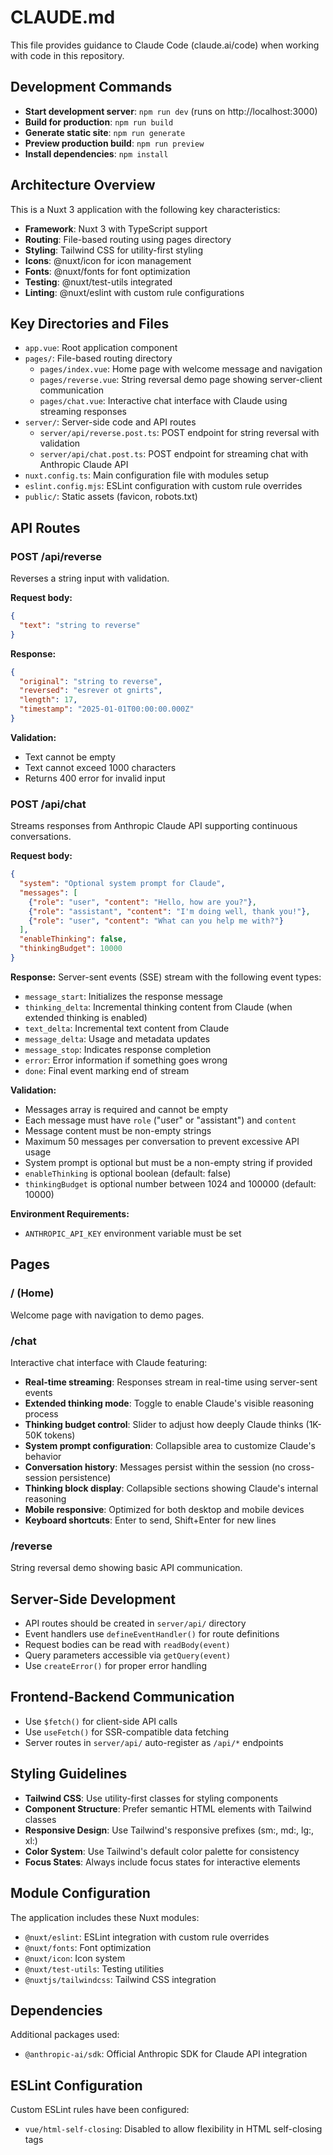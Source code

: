 # CLAUDE.md

This file provides guidance to Claude Code (claude.ai/code) when working with code in this repository.

## Development Commands

- **Start development server**: `npm run dev` (runs on http://localhost:3000)
- **Build for production**: `npm run build`
- **Generate static site**: `npm run generate`
- **Preview production build**: `npm run preview`
- **Install dependencies**: `npm install`

## Architecture Overview

This is a Nuxt 3 application with the following key characteristics:

- **Framework**: Nuxt 3 with TypeScript support
- **Routing**: File-based routing using pages directory
- **Styling**: Tailwind CSS for utility-first styling
- **Icons**: @nuxt/icon for icon management
- **Fonts**: @nuxt/fonts for font optimization
- **Testing**: @nuxt/test-utils integrated
- **Linting**: @nuxt/eslint with custom rule configurations

## Key Directories and Files

- `app.vue`: Root application component
- `pages/`: File-based routing directory
  - `pages/index.vue`: Home page with welcome message and navigation
  - `pages/reverse.vue`: String reversal demo page showing server-client communication
  - `pages/chat.vue`: Interactive chat interface with Claude using streaming responses
- `server/`: Server-side code and API routes
  - `server/api/reverse.post.ts`: POST endpoint for string reversal with validation
  - `server/api/chat.post.ts`: POST endpoint for streaming chat with Anthropic Claude API
- `nuxt.config.ts`: Main configuration file with modules setup
- `eslint.config.mjs`: ESLint configuration with custom rule overrides
- `public/`: Static assets (favicon, robots.txt)

## API Routes

### POST /api/reverse
Reverses a string input with validation.

**Request body:**
```json
{
  "text": "string to reverse"
}
```

**Response:**
```json
{
  "original": "string to reverse",
  "reversed": "esrever ot gnirts",
  "length": 17,
  "timestamp": "2025-01-01T00:00:00.000Z"
}
```

**Validation:**
- Text cannot be empty
- Text cannot exceed 1000 characters
- Returns 400 error for invalid input

### POST /api/chat
Streams responses from Anthropic Claude API supporting continuous conversations.

**Request body:**
```json
{
  "system": "Optional system prompt for Claude",
  "messages": [
    {"role": "user", "content": "Hello, how are you?"},
    {"role": "assistant", "content": "I'm doing well, thank you!"},
    {"role": "user", "content": "What can you help me with?"}
  ],
  "enableThinking": false,
  "thinkingBudget": 10000
}
```

**Response:**
Server-sent events (SSE) stream with the following event types:
- `message_start`: Initializes the response message
- `thinking_delta`: Incremental thinking content from Claude (when extended thinking is enabled)
- `text_delta`: Incremental text content from Claude
- `message_delta`: Usage and metadata updates
- `message_stop`: Indicates response completion
- `error`: Error information if something goes wrong
- `done`: Final event marking end of stream

**Validation:**
- Messages array is required and cannot be empty
- Each message must have `role` ("user" or "assistant") and `content`
- Message content must be non-empty strings
- Maximum 50 messages per conversation to prevent excessive API usage
- System prompt is optional but must be a non-empty string if provided
- `enableThinking` is optional boolean (default: false)
- `thinkingBudget` is optional number between 1024 and 100000 (default: 10000)

**Environment Requirements:**
- `ANTHROPIC_API_KEY` environment variable must be set

## Pages

### / (Home)
Welcome page with navigation to demo pages.

### /chat
Interactive chat interface with Claude featuring:
- **Real-time streaming**: Responses stream in real-time using server-sent events
- **Extended thinking mode**: Toggle to enable Claude's visible reasoning process
- **Thinking budget control**: Slider to adjust how deeply Claude thinks (1K-50K tokens)
- **System prompt configuration**: Collapsible area to customize Claude's behavior
- **Conversation history**: Messages persist within the session (no cross-session persistence)
- **Thinking block display**: Collapsible sections showing Claude's internal reasoning
- **Mobile responsive**: Optimized for both desktop and mobile devices
- **Keyboard shortcuts**: Enter to send, Shift+Enter for new lines

### /reverse
String reversal demo showing basic API communication.

## Server-Side Development

- API routes should be created in `server/api/` directory
- Event handlers use `defineEventHandler()` for route definitions
- Request bodies can be read with `readBody(event)`
- Query parameters accessible via `getQuery(event)`
- Use `createError()` for proper error handling

## Frontend-Backend Communication

- Use `$fetch()` for client-side API calls
- Use `useFetch()` for SSR-compatible data fetching
- Server routes in `server/api/` auto-register as `/api/*` endpoints

## Styling Guidelines

- **Tailwind CSS**: Use utility-first classes for styling components
- **Component Structure**: Prefer semantic HTML elements with Tailwind classes
- **Responsive Design**: Use Tailwind's responsive prefixes (sm:, md:, lg:, xl:)
- **Color System**: Use Tailwind's default color palette for consistency
- **Focus States**: Always include focus states for interactive elements

## Module Configuration

The application includes these Nuxt modules:
- `@nuxt/eslint`: ESLint integration with custom rule overrides
- `@nuxt/fonts`: Font optimization
- `@nuxt/icon`: Icon system
- `@nuxt/test-utils`: Testing utilities
- `@nuxtjs/tailwindcss`: Tailwind CSS integration

## Dependencies

Additional packages used:
- `@anthropic-ai/sdk`: Official Anthropic SDK for Claude API integration

## ESLint Configuration

Custom ESLint rules have been configured:
- `vue/html-self-closing`: Disabled to allow flexibility in HTML self-closing tags